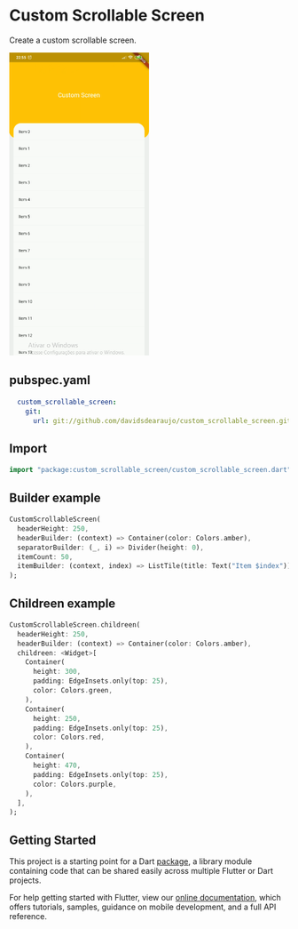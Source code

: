 # Custom Scrollable Screen

Create a custom scrollable screen.

<img src="https://github.com/davidsdearaujo/custom_scrollable_screen/blob/master/screenshots/Screenshot_1.png?raw=true" width="50%" />

## pubspec.yaml
```yaml
  custom_scrollable_screen:
    git:
      url: git://github.com/davidsdearaujo/custom_scrollable_screen.git
```

## Import
```dart
import "package:custom_scrollable_screen/custom_scrollable_screen.dart";
```

## Builder example
```dart
CustomScrollableScreen(
  headerHeight: 250,
  headerBuilder: (context) => Container(color: Colors.amber),
  separatorBuilder: (_, i) => Divider(height: 0),
  itemCount: 50,
  itemBuilder: (context, index) => ListTile(title: Text("Item $index")),
);
```

## Childreen example
```dart
CustomScrollableScreen.childreen(
  headerHeight: 250,
  headerBuilder: (context) => Container(color: Colors.amber),
  childreen: <Widget>[
    Container(
      height: 300,
      padding: EdgeInsets.only(top: 25),
      color: Colors.green,
    ),
    Container(
      height: 250,
      padding: EdgeInsets.only(top: 25),
      color: Colors.red,
    ),
    Container(
      height: 470,
      padding: EdgeInsets.only(top: 25),
      color: Colors.purple,
    ),
  ],
);
```

## Getting Started

This project is a starting point for a Dart
[package](https://flutter.dev/developing-packages/),
a library module containing code that can be shared easily across
multiple Flutter or Dart projects.

For help getting started with Flutter, view our 
[online documentation](https://flutter.dev/docs), which offers tutorials, 
samples, guidance on mobile development, and a full API reference.
